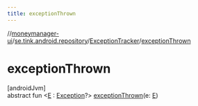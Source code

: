 ```yaml
---
title: exceptionThrown
---
```

//[moneymanager-ui](../../../index.html)/[se.tink.android.repository](../index.html)/[ExceptionTracker](index.html)/[exceptionThrown](exception-thrown.html)



# exceptionThrown



[androidJvm]\
abstract fun &lt;[E](exception-thrown.html) : [Exception](https://developer.android.com/reference/kotlin/java/lang/Exception.html)?&gt; [exceptionThrown](exception-thrown.html)(e: [E](exception-thrown.html))




